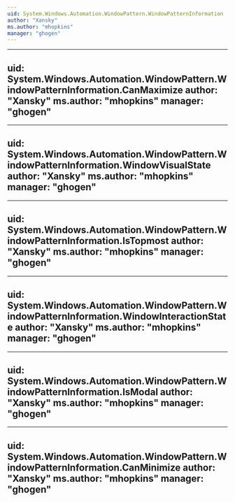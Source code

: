 ```yaml
---
uid: System.Windows.Automation.WindowPattern.WindowPatternInformation
author: "Xansky"
ms.author: "mhopkins"
manager: "ghogen"
---
```


---
uid: System.Windows.Automation.WindowPattern.WindowPatternInformation.CanMaximize
author: "Xansky"
ms.author: "mhopkins"
manager: "ghogen"
---

---
uid: System.Windows.Automation.WindowPattern.WindowPatternInformation.WindowVisualState
author: "Xansky"
ms.author: "mhopkins"
manager: "ghogen"
---

---
uid: System.Windows.Automation.WindowPattern.WindowPatternInformation.IsTopmost
author: "Xansky"
ms.author: "mhopkins"
manager: "ghogen"
---

---
uid: System.Windows.Automation.WindowPattern.WindowPatternInformation.WindowInteractionState
author: "Xansky"
ms.author: "mhopkins"
manager: "ghogen"
---

---
uid: System.Windows.Automation.WindowPattern.WindowPatternInformation.IsModal
author: "Xansky"
ms.author: "mhopkins"
manager: "ghogen"
---

---
uid: System.Windows.Automation.WindowPattern.WindowPatternInformation.CanMinimize
author: "Xansky"
ms.author: "mhopkins"
manager: "ghogen"
---
